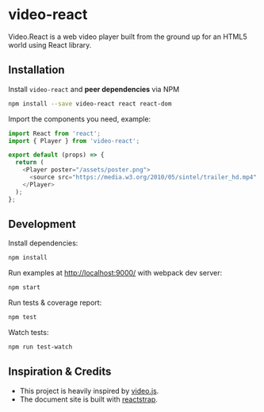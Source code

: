 
# video-react

Video.React is a web video player built from the ground up for an HTML5 world using React library.

## Installation

Install `video-react` and __peer dependencies__ via NPM

```sh
npm install --save video-react react react-dom
```

Import the components you need, example:

```js
import React from 'react';
import { Player } from 'video-react';

export default (props) => {
  return (
    <Player poster="/assets/poster.png">
      <source src="https://media.w3.org/2010/05/sintel/trailer_hd.mp4" />
    </Player>
  );
};
```

## Development

Install dependencies:

```sh
npm install
```

Run examples at [http://localhost:9000/](http://localhost:9000/) with webpack dev server:

```sh
npm start
```

Run tests & coverage report:

```sh
npm test
```

Watch tests:

```sh
npm run test-watch
```

## Inspiration & Credits

* This project is heavily inspired by [video.js](http://www.videojs.com).
* The document site is built with [reactstrap](https://github.com/reactstrap/reactstrap).

